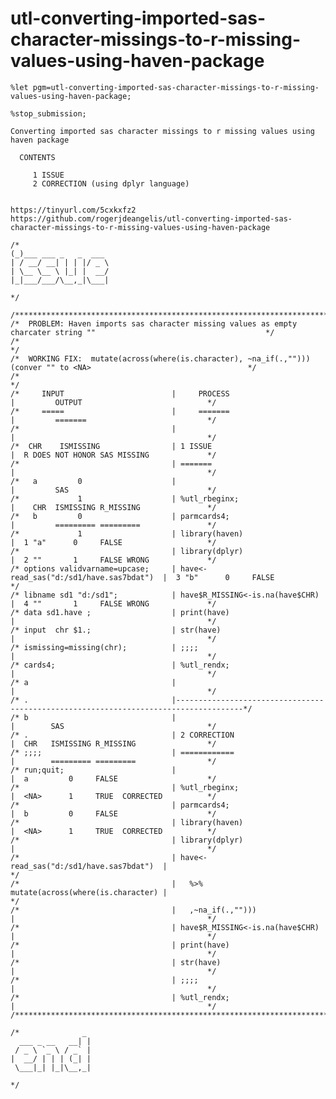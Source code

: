 # utl-converting-imported-sas-character-missings-to-r-missing-values-using-haven-package
    %let pgm=utl-converting-imported-sas-character-missings-to-r-missing-values-using-haven-package;

    %stop_submission;

    Converting imported sas character missings to r missing values using haven package

      CONTENTS

         1 ISSUE
         2 CORRECTION (using dplyr language)


    https://tinyurl.com/5cxkxfz2
    https://github.com/rogerjdeangelis/utl-converting-imported-sas-character-missings-to-r-missing-values-using-haven-package

    /*
    (_)___ ___ _   _  ___
    | / __/ __| | | |/ _ \
    | \__ \__ \ |_| |  __/
    |_|___/___/\__,_|\___|

    */

    /**************************************************************************************************************************/
    /*  PROBLEM: Haven imports sas character missing values as empty charcater string ""                                      */
    /*                                                                                                                        */
    /*  WORKING FIX:  mutate(across(where(is.character), ~na_if(.,"")))  (conver "" to <NA>                                   */
    /*                                                                                                                        */
    /*     INPUT                        |     PROCESS                             |         OUTPUT                            */
    /*     =====                        |     =======                             |         =======                           */
    /*                                  |                                         |                                           */
    /*  CHR    ISMISSING                | 1 ISSUE                                 |  R DOES NOT HONOR SAS MISSING             */
    /*                                  | =======                                 |                                           */
    /*   a         0                    |                                         |         SAS                               */
    /*             1                    | %utl_rbeginx;                           |    CHR  ISMISSING R_MISSING               */
    /*   b         0                    | parmcards4;                             |         ========= =========               */
    /*             1                    | library(haven)                          |  1 "a"      0     FALSE                   */
    /*                                  | library(dplyr)                          |  2 ""       1     FALSE WRONG             */
    /* options validvarname=upcase;     | have<-read_sas("d:/sd1/have.sas7bdat")  |  3 "b"      0     FALSE                   */
    /* libname sd1 "d:/sd1";            | have$R_MISSING<-is.na(have$CHR)         |  4 ""       1     FALSE WRONG             */
    /* data sd1.have ;                  | print(have)                             |                                           */
    /* input  chr $1.;                  | str(have)                               |                                           */
    /* ismissing=missing(chr);          | ;;;;                                    |                                           */
    /* cards4;                          | %utl_rendx;                             |                                           */
    /* a                                |                                         |                                           */
    /* .                                |-------------------------------------------------------------------------------------*/
    /* b                                |                                         |        SAS                                */
    /* .                                | 2 CORRECTION                            |  CHR   ISMISSING R_MISSING                */
    /* ;;;;                             | ============                            |        ========= =========                */
    /* run;quit;                        |                                         |  a         0     FALSE                    */
    /*                                  | %utl_rbeginx;                           |  <NA>      1     TRUE  CORRECTED          */
    /*                                  | parmcards4;                             |  b         0     FALSE                    */
    /*                                  | library(haven)                          |  <NA>      1     TRUE  CORRECTED          */
    /*                                  | library(dplyr)                          |                                           */
    /*                                  | have<-read_sas("d:/sd1/have.sas7bdat")  |                                           */
    /*                                  |   %>% mutate(across(where(is.character) |                                           */
    /*                                  |   ,~na_if(.,"")))                       |                                           */
    /*                                  | have$R_MISSING<-is.na(have$CHR)         |                                           */
    /*                                  | print(have)                             |                                           */
    /*                                  | str(have)                               |                                           */
    /*                                  | ;;;;                                    |                                           */
    /*                                  | %utl_rendx;                             |                                           */
    /****************************************************************************************************************************/

    /*              _
      ___ _ __   __| |
     / _ \ `_ \ / _` |
    |  __/ | | | (_| |
     \___|_| |_|\__,_|

    */
